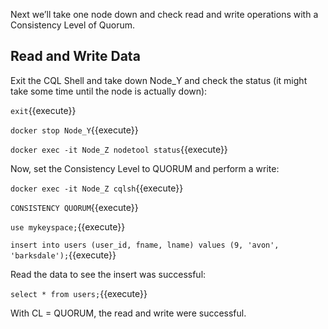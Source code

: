 Next we’ll take one node down and check read and write operations with a Consistency Level of Quorum.

## Read and Write Data 


Exit the CQL Shell and take down Node_Y and check the status (it might take some time until the node is actually down): 

`exit`{{execute}}

`docker stop Node_Y`{{execute}}

`docker exec -it Node_Z nodetool status`{{execute}} 

Now, set the Consistency Level to QUORUM and perform a write: 

`docker exec -it Node_Z cqlsh`{{execute}} 

`CONSISTENCY QUORUM`{{execute}} 

`use mykeyspace;`{{execute}}

`insert into users (user_id, fname, lname) values (9, 'avon', 'barksdale');`{{execute}} 

Read the data to see the insert was successful: 

`select * from users;`{{execute}} 

With CL = QUORUM, the read and write were successful. 

